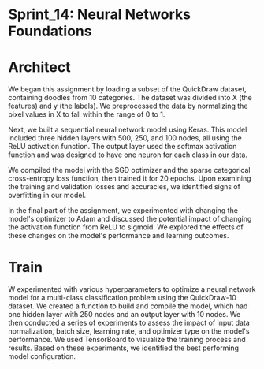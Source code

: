 # Sprint_14: Neural Networks Foundations

# Architect
We began this assignment by loading a subset of the QuickDraw dataset, containing doodles from 10 categories. The dataset was divided into X (the features) and y (the labels). We preprocessed the data by normalizing the pixel values in X to fall within the range of 0 to 1.

Next, we built a sequential neural network model using Keras. This model included three hidden layers with 500, 250, and 100 nodes, all using the ReLU activation function. The output layer used the softmax activation function and was designed to have one neuron for each class in our data.

We compiled the model with the SGD optimizer and the sparse categorical cross-entropy loss function, then trained it for 20 epochs. Upon examining the training and validation losses and accuracies, we identified signs of overfitting in our model.

In the final part of the assignment, we experimented with changing the model's optimizer to Adam and discussed the potential impact of changing the activation function from ReLU to sigmoid. We explored the effects of these changes on the model's performance and learning outcomes.

# Train

W experimented with various hyperparameters to optimize a neural network model for a multi-class classification problem using the QuickDraw-10 dataset. We created a function to build and compile the model, which had one hidden layer with 250 nodes and an output layer with 10 nodes. We then conducted a series of experiments to assess the impact of input data normalization, batch size, learning rate, and optimizer type on the model's performance. We used TensorBoard to visualize the training process and results. Based on these experiments, we identified the best performing model configuration.
